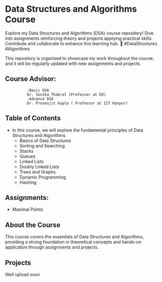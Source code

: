 # Data Structures and Algorithms Course

Explore my Data Structures and Algorithms (DSA) course repository! Dive into assignments reinforcing theory and projects applying practical skills. Contribute and collaborate to enhance this learning hub. 🚀 #DataStructures #Algorithms

This repository is organized to showcase my work throughout the course, and it will be regularly updated with new assignments and projects.

## Course Advisor: 
              -Basic DSA
              Dr. Sonika Thakral (Professor at DU) 
              -Advance DSA
              Dr. Prosenjit Gupta ( Professor at IIT Kanpur)

## Table of Contents
- In this course, we will explore the fundamental principles of Data Structures and Algorithms.
  - Basics of Data Structures
  - Sorting and Searching
  - Stacks
  - Queues
  - Linked Lists
  - Doubly Linked Lists
  - Trees and Graphs
  - Dynamic Programming
  - Hashing

## Assignments:
- Maximal Points

## About the Course

This course covers the essentials of Data Structures and Algorithms, providing a strong foundation in theoretical concepts and hands-on application through assignments and projects.

## Projects
Well upload soon

